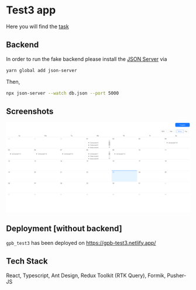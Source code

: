 # Test3 app

Here you will find the [task](https://github.com/GPB-COS/test-work-react/tree/master/test%203)

## Backend

In order to run the fake backend please install the [JSON Server](https://github.com/typicode/json-server) via

```bash
yarn global add json-server
```

Then,

```bash
npx json-server --watch db.json --port 5000
```

## Screenshots

![App Screenshot](./app.png)

## Deployment [without backend]

`gpb_test3` has been deployed on https://gpb-test3.netlify.app/

## Tech Stack

React, Typescript, Ant Design, Redux Toolkit (RTK Query), Formik, Pusher-JS